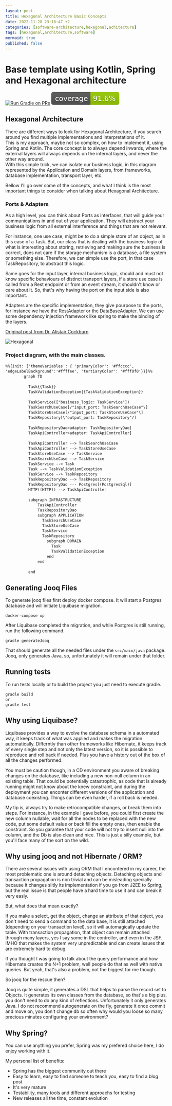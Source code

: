 ```yaml
---
layout: post
title: Hexagonal Architecture Basic Concepts
date: 2022-11-28 23:18:47 +2
categories: [software-architecture,hexagonal,achitecture]
tags: [hexagonal,architecture,software]
mermaid: true
published: false
---
```


# Base template using Kotlin, Spring and Hexagonal architecture


[![Run Gradle on PRs](https://github.com/diocorrea/base-kotlin-spring-postgres-template/actions/workflows/ci.yml/badge.svg?branch=main)](https://github.com/diocorrea/base-kotlin-spring-postgres-template/actions/workflows/ci.yml) 
[![Coverage](https://raw.githubusercontent.com/diocorrea/base-kotlin-spring-postgres-template/gh-pages/badges/jacoco.svg)](https://github.com/diocorrea/base-kotlin-spring-postgres-template/actions/workflows/ci.yml)

## Hexagonal Architecture

There are different ways to look for Hexagonal Architecture, if you search around you find multiple implementations and interpretations of it. <br/>
This is my approach, maybe not so complex, on how to implement it, using Spring and Kotlin.
The core concept is to always depend inwards, where the external layers will always depends on the internal layers, and never the other way around. <br/>
With this simple trick, we can isolate our business logic, in this diagram represented by the Application and Domain
layers, from frameworks, database implementation, transport layer, etc.

Bellow I'll go over some of the concepts, and what I think is the most important things to consider when talking about Hexagonal Architecture. 

### Ports & Adapters

As a high level, you can think about Ports as interfaces, that will guide your communications in and out of your application. They will abstract your business logic from all external interference and things that are not relevant. 

For instance, one use case, might be to do a simple store of an object, as in this case of a Task. But, our class that is dealing with the business logic of what is interesting about storing, retrieving and making sure the business is correct, does not care if the storage mechanism is a database, a file system or something else. Therefore, we can simple use the port, in that case TaskRepository, to abstract this logic. 

Same goes for the input layer, internal business logic, should and must not know specific behaviours of distinct transport layers, if a store use case is called from a Rest endpoint or from an event stream, it shouldn't know or care about it. So, that's why having the port on the input side is also important.

Adapters are the specific implementation, they give pourpose to the ports, for instance we have the RestAdapter or the DataBaseAdapter.
We can use some dependency injection framework like spring to make the binding of the layers.


[Original post from Dr. Alistair Cockburn](https://alistair.cockburn.us/hexagonal-architecture/) 

![Hexagonal](.github/images/hexagonal.svg)



### Project diagram, with the main classes.
```mermaid 
%%{init: {'themeVariables': { 'primaryColor': '#ffcccc', 'edgeLabelBackground':'#ffffee', 'tertiaryColor': '#fff0f0'}}}%%
        graph TD
          
          Task{{Task}}
          TaskValidationException{{TaskValidationException}}
          
          TaskService(["business_logic: TaskService"])
          TaskSearchUseCase[/"input_port: TaskSearchUseCase"\]
          TaskStoreUseCase[/"input_port: TaskStoreUseCase"\]
          TaskRepository[\"output_port: TaskRepository"/]
          
          TaskRepositoryDao>adapter: TaskRepositoryDao]
          TaskApiController>adapter: TaskApiController]
          
          TaskApiController --> TaskSearchUseCase
          TaskApiController --> TaskStoreUseCase
          TaskStoreUseCase --> TaskService
          TaskSearchUseCase --> TaskService
          TaskService --> Task
          Task --> TaskValidationException
          TaskService --> TaskRepository
          TaskRepositoryDao --> TaskRepository
          TaskRepositoryDao --- Postgres[(PostgresSql)]
          HTTP((HTTP)) --> TaskApiController
          
          subgraph INFRASTRUCTURE
              TaskApiController
              TaskRepositoryDao
              subgraph APPLICATION
                TaskSearchUseCase
                TaskStoreUseCase
                TaskService
                TaskRepository
                  subgraph DOMAIN
                    Task
                    TaskValidationException
                  end
              end
              
          end

```

## Generating Jooq Files

To generate jooq files first deploy docker compose. It will start a Postgres database and will initiate Liquibase
migration.

````
docker-compose up
````

After Liquibase completed the migration, and while Postgres is still running, run the following command.

````
gradle generateJooq
````

That should generate all the needed files under the `src/main/java` package.
Jooq, only generates Java, so, unfortunately it will remain under that folder.

## Running tests

To run tests locally or to build the project you just need to execute gradle.

````
gradle build
or
gradle test
````

## Why using Liquibase?
Liquibase provides a way to evolve the database schema in a automated way, it keeps track of what was applied and makes the migration automatically. Differntly than other frameworks like Hibernate, it keeps track of every single step and not only the latest version, so it is possible to reproduce and roll back if needed. Plus you have a history out of the box of all the changes performed.

You must be caution though, in a CD environment you aware of breaking changes on the database, like including a new non-null column in an existing table. That could be potentially catastrophic, as code that is already running might not know about the knew constraint, and during the deployment you can enconter different versions of the application and database coexisting. Things can be even harder, if a roll back is needed. 

My tip is, always try to make retrocompatible changes, or break them into steps. For instance, in the example I gave before, you could first create the new column nullable, wait for all the nodes to be replaced with the new code, put some default value or back fill the empty ones, then enable the constraint. So you garantee that your code will not try to insert null into the column, and the Db is also clean and nice. This is just a silly example, but you'll face many of the sort on the wild.

## Why using jooq and not Hibernate / ORM?

There are several issues with using ORM that I encontered in my career, the most problematic one is around detaching objects. Detaching objects and transaction propagation is non trivial and can be misleading specially because it changes slitly its implementation if you go from J2EE to Spring, but the real issue is that people have a hard time to use it and can break it very easly. 

But, what does that mean exactly?

If you make a select, get the object, change an attribute of that object, you don't need to send a command to the data base, it is still attached (depending on your transaction level), so it will automagically update the table. With transaction propagation, that object can remain attached through many layers, yes I say some in the controller, and even in the JSF. IMHO that makes the system very unpredictable and can create issues that are extremely hard to debug. 

If you thought I was going to talk about the query performance and how Hibernate creates the N+1 problem, well people do that as well with native queries. But yeah, that's also a problem, not the biggest for me though.

So jooq for the rescue then? 

Jooq is quite simple, it generates a DSL that helps to parse the record set to Objects. It generates its own classes from the database, so that's a big plus, you don't need to do any kind of reflections. Unfortunately it only generates Java. I do not recommend autogenerate on the fly, generate it once commit and move on, you don't change db so often why would you loose so many precious minutes configuring your environment? 


## Why Spring?

You can use anything you prefer, Spring was my prefered choice here, I do enjoy working with it.

My personal list of benefits:
 * Spring has the biggest community out there
 * Easy to learn, easy to find someone to teach you, easy to find a blog post
 * It's very mature
 * Testability, many tools and different approachs for testing
 * New releases all the time, constant evolution
